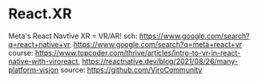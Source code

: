 # React.XR
Meta's React Navtive XR = VR/AR!  sch: https://www.google.com/search?q=react+native+vr, https://www.google.com/search?q=meta+react+vr course: https://www.topcoder.com/thrive/articles/intro-to-vr-in-react-native-with-viroreact, https://reactnative.dev/blog/2021/08/26/many-platform-vision source: https://github.com/ViroCommunity

